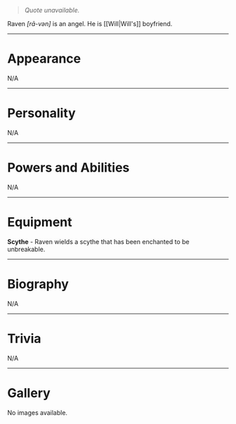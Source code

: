 > *Quote unavailable.*


Raven *\[rā-vən\]* is an angel. He is [[Will|Will's]] boyfriend.
***
# Appearance
N/A
***
# Personality
N/A
***
# Powers and Abilities
N/A
***
# Equipment
**Scythe** - Raven wields a scythe that has been enchanted to be unbreakable.
***
# Biography
N/A
***
# Trivia
N/A

***
# Gallery
No images available.